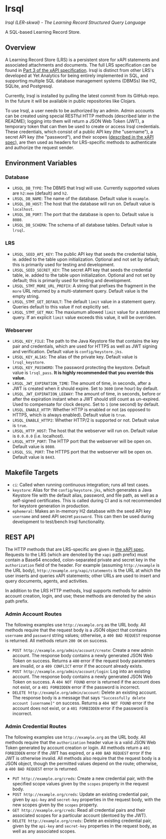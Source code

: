 # lrsql

_lrsql (LER-skwəl) - The Learning Record Structured Query Language_

A SQL-based Learning Record Store.

## Overview

A Learning Record Store (LRS) is a persistent store for xAPI statements and associated attachments and documents. The full LRS specification can be found in [Part 3 of the xAPI specification](https://github.com/adlnet/xAPI-Spec/blob/master/xAPI-Communication.md#partthree). lrsql is distinct from other LRS's developed at Yet Analytics for being entirely implemented in SQL, and supporting multiple SQL database management systems (DBMSs) like H2, SQLite, and Postgresql.

Currently, lrsql is installed by pulling the latest commit from its GitHub repo. In the future it will be available in public repositories like Clojars.

To use lrsql, a user needs to be authorized by an admin. Admin accounts can be created using special RESTful HTTP methods (described later in the README); logging into them will return a JSON Web Token (JWT), a temporary token that can then be used to create or access lrsql credentials. These credentials, which consist of a public API key (the "username"), a secret API key (the "password"), and their scopes ([described in the xAPI spec](https://github.com/adlnet/xAPI-Spec/blob/master/xAPI-Communication.md#42-oauth-10-authorization-scope)), are then used as headers for LRS-specific methods to authenticate and authorize the request sender.

## Environment Variables

### Database

- `LRSQL_DB_TYPE`: The DBMS that lrsql will use. Currently supported values are `h2:mem` (default) and `h2`.
- `LRSQL_DB_NAME`: The name of the database. Default value is `example`.
- `LRSQL_DB_HOST`: The host that the database will run on. Default value is `localhost`.
- `LRSQL_DB_PORT`: The port that the database is open to. Default value is `8080`.
- `LRSQL_DB_SCHEMA`: The schema of all database tables. Default value is `lrsql`.

### LRS

- `LRSQL_SEED_API_KEY`: The public API key that seeds the credential table, ie. added to the table upon initialization. Optional and not set by default; this is primarily used for testing and development.
- `LRSQL_SEED_SECRET_KEY`: The secret API key that seeds the credential table, ie. added to the table upon initialization. Optional and not set by default; this is primarily used for testing and development.
- `LRSQL_STMT_MORE_URL_PREFIX`: A string that prefixes the fragment in the `more` URL returned by a multi-statement query. Default value is the empty string.
- `LRSQL_STMT_GET_DEFAULT`: The default `limit` value in a statement query. Queries default to this value if not explicitly set.
- `LRSQL_STMT_GET_MAX`: The maxiumum allowed `limit` value for a statement query. If an explicit `limit` value exceeds this value, it will be overriden.

### Webserver
- `LRSQL_KEY_FILE`: The path to the Java Keystore file that contains the key pair and credentials, which are used for HTTPS as well as JWT signing and verification. Default value is `config/keystore.jks`.
- `LRSQL_KEY_ALIAS`: The alias of the private key. Default value is `lrsql_keystore`.
- `LRSQL_KEY_PASSWORD`: The password protecting the keystore. Default value is `lrsql_pass`. **It is highly recommended that you override this value.**
- `LRSQL_JWT_EXPIRATION_TIME`: The amount of time, in seconds, after a JWT is created when it should expire. Set to `3600` (one hour) by default.
- `LRSQL_JWT_EXPIRATION_LEEWAY`: The amount of time, in seconds, before or after the expiration instant when a JWT should still count as un-expired. Used to compensate for clock desync. Set to `1` (one second) by default.
- `LRSQL_ENABLE_HTTP`: Whether HTTP is enabled or not (as opposed to HTTPS, which is always enabled). Default value is `true`.
- `LRSQL_ENABLE_HTTP2`: Whether HTTP/2 is supported or not. Default value is `true`.
- `LRSQL_HTTP_HOST`: The host that the webserver will run on. Default value is `0.0.0.0` (i.e. localhost).
- `LRSQL_HTTP_PORT`: The HTTP port that the webserver will be open on. Default value is `8080`.
- `LRSQL_SSL_PORT`: The HTTPS port that the webserver will be open on. Default value is `8443`.

## Makefile Targets

- `ci`: Called when running continuous integration; runs all test cases.
- `keystore`: Alias for the `config/keystore.jks`, which generates a Java Keystore file with the default alias, password, and file path, as well as a self-signed certificates. This is called during CI and is not recommended for keystore generation in production.
- `ephemeral`: Makes an in-memory H2 database with the seed API key `username` and seed API secret `password`. This can then be used during development to test/bench lrsql functionality.

## REST API

The HTTP methods that are LRS-specific are given in [the xAPI spec](https://github.com/adlnet/xAPI-Spec/blob/master/xAPI-Communication.md#datatransfer). Requests to the LRS (which are denoted by the `xapi` path prefix) must contain a Base64 encoded, colon-separated private and secret key in the `authorization` field of the header. For example (assuming `http://example` is the URL body), `http://example.org/xapi/statements` is the URL at which the user inserts and queries xAPI statements; other URLs are used to insert and query documents, agents, and activities.

In addition to the LRS HTTP methods, lrsql supports methods for admin account creation, login, and use; these methods are denoted by the `admin` path prefix.

### Admin Account Routes

The following examples use `http://example.org` as the URL body. All methods require that the request body is a JSON object that contains `username` and `password` string values; otherwise, a `400 BAD REQUEST` response is returned. All methods return `200 OK` on success.

- `POST http://example.org/admin/account/create`: Create a new admin account. The response body contains a newly generated JSON Web Token on success. Returns a `400` error if the request body parameters are invalid, or a `409 CONFLICT` error if the account already exists.
- `POST http://example.org/admin/account/login`: Log into an existing account. The response body contains a newly generated JSON Web Token on success. A `404 NOT FOUND` error is returned if the account does not exist, or a `401 FORBIDDEN` error if the password is incorrect.
- `DELETE http://example.org/admin/account`: Delete an existing account. The response body is a message that says `"Successfully delete account [username]"` on success. Returns a `404 NOT FOUND` error if the account does not exist, or a `401 FORBIDDEN` error if the password is incorrect.

### Admin Credential Routes

The following examples use `http://example.org` as the URL body. All methods require that the `authorization` header value is a valid JSON Web Token generated by account creation or login. All methods return a `401 FORBIDDEN` error if the JWT has expired, or a `400 BAD REQUEST` error if the JWT is otherwise invalid. All methods also require that the request body is a JSON object, though the permitted values depend on the route; otherwise, a `400 BAD REQUEST` error is returned.

- `PUT http://example.org/creds`: Create a new credential pair, with the specified scope values given by the `scopes` property in the request body.
- `POST http://example.org/creds`: Update an existing credential pair, given by `api-key` and `secret-key` properties in the request body, with the new scopes given by the `scopes` property.
- `GET http://example.org/creds`: Read all credential pairs and their associated scopes for a particular account (dentoed by the JWT).
- `DELETE http://example.org/creds`: Delete an existing credential pair, given by the `api-key` and `secret-key` properties in the request body, as well as any associated scopes.


